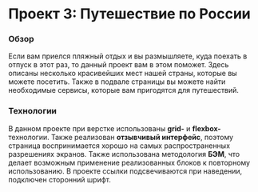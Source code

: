 # Проект 3: Путешествие по России

### Обзор

Если вам приелся пляжный отдых и вы размышляете, куда поехать в отпуск в этот раз, то данный проект вам в этом поможет. Здесь описаны несколько красивейших мест нашей страны, которые вы можете посетить. Также в подвале страницы вы можете найти необходимые сервисы, которые вам пригодятся для путешествий.

### Технологии

В данном проекте при верстке использованы **grid-** и **flexbox-** технологии. Также реализован **отзывчивый интерфейс**, поэтому страница воспринимается хорошо на самых распространенных разрешениях экранов. Также использована методология **БЭМ**, что делает возможным применение реализованных блоков к повторному использованию. В проекте ссылки подсвечиваются при наведении, подключен сторонний шрифт.
